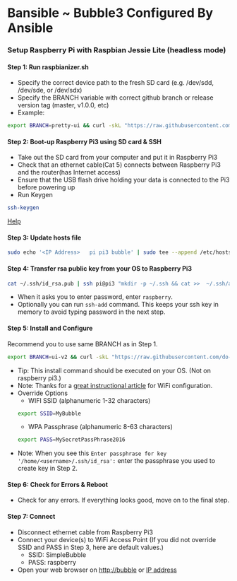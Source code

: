 # Bansible ~ Bubble3 Configured By Ansible
### Setup Raspberry Pi with Raspbian Jessie Lite (headless mode)
#### Step 1: Run raspbianizer.sh
- Specify the correct device path to the fresh SD card (e.g. /dev/sdd, /dev/sde, or /dev/sdx)
- Specify the BRANCH variable with correct github branch or release version tag (master, v1.0.0, etc)
- Example:
```sh
export BRANCH=pretty-ui && curl -skL "https://raw.githubusercontent.com/do-i/bansible/${BRANCH}/scripts/raspbianizer.sh" | sudo bash -s /dev/sdx
```

#### Step 2: Boot-up Raspberry Pi3 using SD card & SSH
- Take out the SD card from your computer and put it in Raspberry Pi3
- Check that an ethernet cable(Cat 5) connects between Raspberry Pi3 and the router(has Internet access)
- Ensure that the USB flash drive holding your data is connected to the Pi3 before powering up
- Run Keygen
```sh
ssh-keygen
```
[Help](https://help.github.com/articles/generating-a-new-ssh-key-and-adding-it-to-the-ssh-agent/)

#### Step 3: Update hosts file
```sh
sudo echo '<IP Address>   pi pi3 bubble' | sudo tee --append /etc/hosts
```

#### Step 4: Transfer rsa public key from your OS to Raspberry Pi3
```sh
cat ~/.ssh/id_rsa.pub | ssh pi@pi3 "mkdir -p ~/.ssh && cat >>  ~/.ssh/authorized_keys"
```
- When it asks you to enter password, enter `raspberry`.
- Optionally you can run `ssh-add` command. This keeps your ssh key in memory to avoid typing password in the next step.

#### Step 5: Install and Configure
Recommend you to use same BRANCH as in Step 1.
```sh
export BRANCH=ui-v2 && curl -skL "https://raw.githubusercontent.com/do-i/bansible/${BRANCH}/install.sh" | bash
```
- Tip: This install command should be executed on your OS. (Not on raspberry pi3.)
- Note: Thanks for a [great instructional article](https://frillip.com/using-your-raspberry-pi-3-as-a-wifi-access-point-with-hostapd) for WiFi configuration.
- Override Options
  - WIFI SSID (alphanumeric 1-32 characters)
  ```sh
  export SSID=MyBubble
  ```
  - WPA Passphrase (alphanumeric 8-63 characters)
  ```sh
  export PASS=MySecretPassPhrase2016
  ```
- Note: When you see this `Enter passphrase for key '/home/<username>/.ssh/id_rsa':` enter the passphrase you used to create key in Step 2.

#### Step 6: Check for Errors & Reboot
- Check for any errors. If everything looks good, move on to the final step.

#### Step 7: Connect
- Disconnect ethernet cable from Raspberry Pi3
- Connect your device(s) to WiFi Access Point (If you did not override SSID and PASS in Step 3, here are default values.)
  - SSID: SimpleBubble
  - PASS: raspberry
- Open your web browser on [http://bubble](http://bubble "bubble") or [IP address](http://2.4.6.16)
